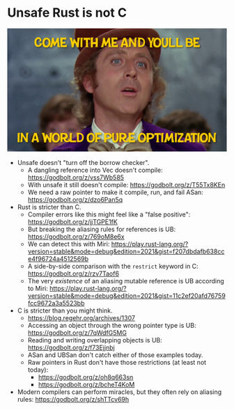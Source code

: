 # Unsafe Rust is not C

[![wonka](wonka.png)](https://www.youtube.com/watch?v=SVi3-PrQ0pY)

- Unsafe doesn't "turn off the borrow checker".
  - A dangling reference into Vec doesn't compile: https://godbolt.org/z/vss7Wb585
  - With unsafe it still doesn't compile: https://godbolt.org/z/T55Tx8KEn
  - We need a raw pointer to make it compile, run, and fail ASan: https://godbolt.org/z/dzo6Pan5q
- Rust is stricter than C.
  - Compiler errors like this might feel like a "false positive": https://godbolt.org/z/jjTGPE1fK
  - But breaking the aliasing rules for references is UB: https://godbolt.org/z/769oM8e6x
  - We can detect this with Miri:
    https://play.rust-lang.org/?version=stable&mode=debug&edition=2021&gist=f207dbdafb638cce4f96724a4512569b
  - A side-by-side comparison with the `restrict` keyword in C: https://godbolt.org/z/rzv7Taof6
  - The very *existence* of an aliasing mutable reference is UB according to Miri:
    https://play.rust-lang.org/?version=stable&mode=debug&edition=2021&gist=11c2ef20afd76759fcc9672a3a5523bb
- C is stricter than you might think.
  - https://blog.regehr.org/archives/1307
  - Accessing an object through the wrong pointer type is UB: https://godbolt.org/z/7qWdfG5MG
  - Reading and writing overlapping objects is UB: https://godbolt.org/z/f73Ejjnbj
  - ASan and UBSan don't catch either of those examples today.
  - Raw pointers in Rust don't have those restrictions (at least not today):
    - https://godbolt.org/z/oh8q663sn
    - https://godbolt.org/z/bcheT4KoM
- Modern compilers can perform miracles, but they often rely on aliasing rules: https://godbolt.org/z/shTTcv69h
